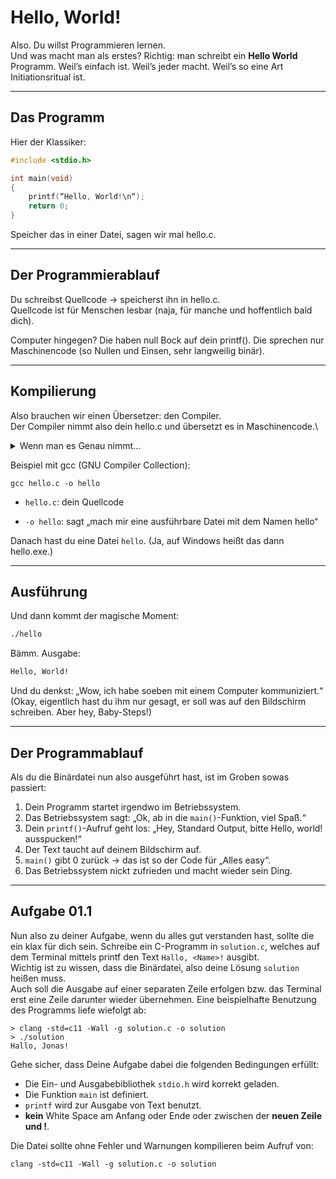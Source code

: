 # Hello, World!

Also. Du willst Programmieren lernen.\
Und was macht man als erstes? Richtig: man schreibt ein **Hello World** Programm.
Weil’s einfach ist. Weil’s jeder macht. Weil’s so eine Art Initiationsritual ist.

---
## Das Programm

Hier der Klassiker:
```c++
#include <stdio.h>

int main(void)
{
    printf(“Hello, World!\n“);
    return 0;
}
```
Speicher das in einer Datei, sagen wir mal hello.c.

---
## Der Programmierablauf

Du schreibst Quellcode → speicherst ihn in hello.c.\
Quellcode ist für Menschen lesbar (naja, für manche und hoffentlich bald dich).

Computer hingegen? Die haben null Bock auf dein printf(). Die sprechen nur Maschinencode (so Nullen und Einsen, sehr langweilig binär).

---
## Kompilierung

Also brauchen wir einen Übersetzer: den Compiler.\
Der Compiler nimmt also dein hello.c und übersetzt es in Maschinencode.\
<details>
<summary>Wenn man es Genau nimmt...</summary>

Um genauer zu sein, übersetzt der Compiler C in Assemblercode danach übernimmt der Assembler und übersetzt Assemblercode in Maschinensprache letztendlich kommt noch der linker zur Nachbearbeitung/Kombination verschiedener Module.\
Am wichtigsten ist es zu verstehen, dass C als Sprache lesbarer und portabler ist als Maschinencode(auch als Assembly), welcher CPU-abhängig ist.
---
</details>

Beispiel mit gcc (GNU Compiler Collection):
```
gcc hello.c -o hello
```
- `hello.c`: dein Quellcode

- `-o hello`: sagt „mach mir eine ausführbare Datei mit dem Namen hello“

Danach hast du eine Datei `hello`. (Ja, auf Windows heißt das dann hello.exe.)

---
## Ausführung

Und dann kommt der magische Moment:
```bash
./hello
```
Bämm. Ausgabe:
```bash
Hello, World!
```
Und du denkst: „Wow, ich habe soeben mit einem Computer kommuniziert.“\
(Okay, eigentlich hast du ihm nur gesagt, er soll was auf den Bildschirm schreiben. Aber hey, Baby-Steps!)

---
## Der Programmablauf

Als du die Binärdatei nun also ausgeführt hast, ist im Groben sowas passiert:
1. Dein Programm startet irgendwo im Betriebssystem.
2. Das Betriebssystem sagt: „Ok, ab in die `main()`-Funktion, viel Spaß.“
3. Dein `printf()`-Aufruf geht los: „Hey, Standard Output, bitte Hello, world! ausspucken!“
4. Der Text taucht auf deinem Bildschirm auf.
5. `main()` gibt 0 zurück → das ist so der Code für „Alles easy“.
6. Das Betriebssystem nickt zufrieden und macht wieder sein Ding.

---
## Aufgabe 01.1
Nun also zu deiner Aufgabe, wenn du alles gut verstanden hast, sollte die ein klax für dich sein.
Schreibe ein C-Programm in `solution.c`, welches auf dem Terminal mittels printf den Text ```Hallo, <Name>!``` ausgibt.\
Wichtig ist zu wissen, dass die Binärdatei, also deine Lösung `solution` heißen muss.\
Auch soll die Ausgabe auf einer separaten Zeile erfolgen bzw. das Terminal erst eine Zeile darunter wieder übernehmen.
Eine beispielhafte Benutzung des Programms liefe wiefolgt ab:
```
> clang -std=c11 -Wall -g solution.c -o solution
> ./solution
Hallo, Jonas!
```

Gehe sicher, dass Deine Aufgabe dabei die folgenden Bedingungen erfüllt:
- Die Ein- und Ausgabebibliothek `stdio.h` wird korrekt geladen.
- Die Funktion `main` ist definiert.
- `printf` wird zur Ausgabe von Text benutzt.
- **kein** White Space am Anfang oder Ende oder zwischen der **neuen Zeile und !**.

Die Datei sollte ohne Fehler und Warnungen kompilieren beim Aufruf von:
```
clang -std=c11 -Wall -g solution.c -o solution
```